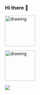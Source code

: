 ### Hi there 👋

[<img src="https://www.docker.com/sites/default/files/d8/2019-07/horizontal-logo-monochromatic-white.png" alt="drawing" width="100">](https://hub.docker.com/u/tuanalexeu/)

[<img src="https://upload.wikimedia.org/wikipedia/commons/thumb/e/e1/GitLab_logo.svg/1280px-GitLab_logo.svg.png" alt="drawing" width="100">](https://gitlab.com/tuanalexeu/logiweb-microservices)

![](https://komarev.com/ghpvc/?username=tuanalexeu)
